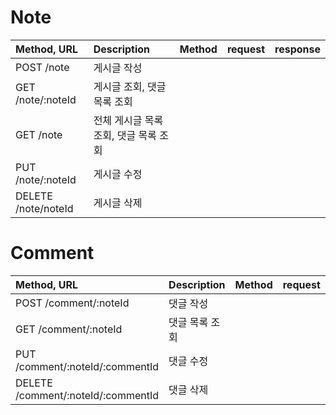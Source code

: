 # Note

| Method, URL | Description | Method | request | response |
|:------------|:------------|:-------|:--------|:---------|
| POST /note | 게시글 작성
| GET /note/:noteId | 게시글 조회, 댓글 목록 조회
| GET /note | 전체 게시글 목록 조회, 댓글 목록 조회
| PUT /note/:noteId | 게시글 수정
| DELETE /note/noteId | 게시글 삭제

# Comment
| Method, URL | Description | Method | request | response |
|:------------|:------------|:-------|:--------|:---------|
| POST /comment/:noteId | 댓글 작성
| GET /comment/:noteId | 댓글 목록 조회
| PUT /comment/:noteId/:commentId | 댓글 수정
| DELETE /comment/:noteId/:commentId | 댓글 삭제